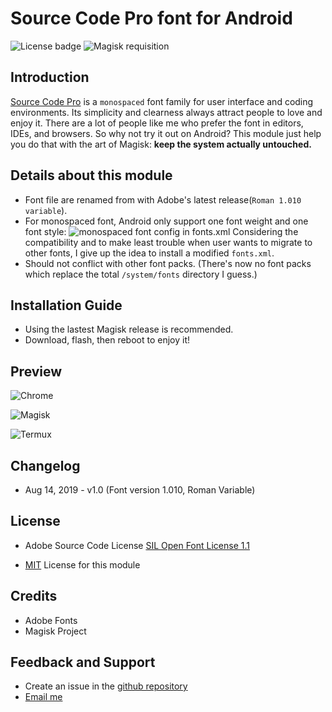 # Source Code Pro font for Android

![License badge](https://img.shields.io/badge/License-MIT-blue) ![Magisk requisition](https://img.shields.io/badge/Magisk-19%2B-brightgreen)

## Introduction

[Source Code Pro](https://fonts.adobe.com/fonts/source-code-pro) is a `monospaced` font family for user interface and coding environments. Its simplicity and clearness always attract people to love and enjoy it. There are a lot of people like me who prefer the font in editors, IDEs, and browsers. So why not try it out on Android? This module just help you do that with the art of Magisk: **keep the system actually untouched.**

## Details about this module

- Font file are renamed from with Adobe's latest release(`Roman 1.010 variable`).
- For monospaced font, Android only support one font weight and one font style:
  ![monospaced font config in fonts.xml](./md-assets/monospaced-font-config.png)
  Considering the compatibility and to make least trouble when user wants to migrate to other fonts, I give up the idea to install a modified `fonts.xml`.
- Should not conflict with other font packs. (There's now no font packs which replace the total `/system/fonts` directory I guess.)

## Installation Guide

- Using the lastest Magisk release is recommended.
- Download, flash, then reboot to enjoy it!

## Preview

![Chrome](./md-assets/Screenshot_Chrome_20190814-114107.png)

![Magisk](./md-assets/Screenshot_Magisk_Manager_20190814-114124.png)

![Termux](./md-assets/Screenshot_Termux_20190814-114413.png)

## Changelog

- Aug 14, 2019 - v1.0  (Font version 1.010, Roman Variable)

## License

- Adobe Source Code License [SIL Open Font License 1.1
  ](https://github.com/adobe-fonts/source-code-pro/blob/release/LICENSE.txt)

- [MIT](https://github.com/moposx/Magisk-source-code-pro/blob/master/LICENSE) License for this module

## Credits

- Adobe Fonts
- Magisk Project

## Feedback and Support

- Create an issue in the [github repository](https://github.com/moposx/Magisk-source-code-pro)
- [Email me](mailto:moposx01@gmail.com)
